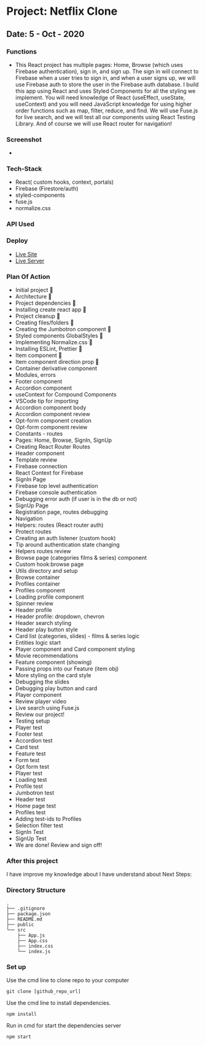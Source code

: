 # Project: Netflix Clone

## Date: 5 - Oct - 2020

### Functions

- This React project has multiple pages: Home, Browse (which uses Firebase authentication), sign in, and sign up. The sign in will connect to Firebase when a user tries to sign in, and when a user signs up, we will use Firebase auth to store the user in the Firebase auth database. I build this app using React and uses Styled Components for all the styling we implement. You will need knowledge of React (useEffect, useState, useContext) and you will need JavaScript knowledge for using higher order functions such as map, filter, reduce, and find. We will use Fuse.js for live search, and we will test all our components using React Testing Library. And of course we will use React router for navigation!

### Screenshot

- <img src="" alt=""/>

### Tech-Stack

- React( custom hooks, context, portals)
- Firebase (Firestore/auth)
- styled-components
- fuse.js
- normalize.css

### API Used

### Deploy

- [Live Site](link)
- [Live Server](link)

### Plan Of Action

- Initial project 🎉
- Architecture 🎉
- Project dependencies 🎉
- Installing create react app 🎉
- Project cleanup 🎉
- Creating files/folders 🎉
- Creating the Jumbotron component 🎉
- Styled components GlobalStyles 🎉
- Implementing Normalize.css 🎉
- Installing ESLint, Prettier 🎉
- Item component 🎉
- Item component direction prop 🎉
- Container derivative component
- Modules, errors
- Footer component
- Accordion component
- useContext for Compound Components
- VSCode tip for importing
- Accordion component body
- Accordion component review
- Opt-form component creation
- Opt-form component review
- Constants - routes
- Pages: Home, Browse, SignIn, SignUp
- Creating React Router Routes
- Header component
- Template review
- Firebase connection
- React Context for Firebase
- SignIn Page
- Firebase top level authentication
- Firebase console authentication
- Debugging error auth (if user is in the db or not)
- SignUp Page
- Registration page, routes debugging
- Navigation
- Helpers: routes (React router auth)
- Protect routes
- Creating an auth listener (custom hook)
- Tip around authentication state changing
- Helpers routes review
- Browse page (categories films & series) component
- Custom hook:browse page
- Utils directory and setup
- Browse container
- Profiles container
- Profiles component
- Loading profile component
- Spinner review
- Header profile
- Header profile: dropdown, chevron
- Header search styling
- Header play button style
- Card list (categories, slides) - films & series logic
- Entities logic start
- Player component and Card component styling
- Movie recommendations
- Feature component (showing)
- Passing props into our Feature (item obj)
- More styling on the card style
- Debugging the slides
- Debugging play button and card
- Player component
- Review player video
- Live search using Fuse.js
- Review our project!
- Testing setup
- Player test
- Footer test
- Accordion test
- Card test
- Feature test
- Form test
- Opt form test
- Player test
- Loading test
- Profile test
- Jumbotron test
- Header test
- Home page test
- Profiles test
- Adding test-ids to Profiles
- Selection filter test
- SignIn Test
- SignUp Test
- We are done! Review and sign off!

### After this project

I have improve my knowledge about
I have understand about
Next Steps:

### Directory Structure

```
.
├── .gitignore
├── package.json
├── README.md
├── public
└── src
    ├── App.js
    ├── App.css
    ├── index.css
    └── index.js
```

### Set up

Use the cmd line to clone repo to your computer

```
git clone [github_repo_url]
```

Use the cmd line to install dependencies.

```
npm install
```

Run in cmd for start the dependencies server

```
npm start
```
